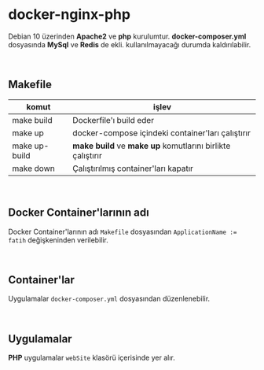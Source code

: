 # docker-nginx-php
Debian 10 üzerinden **Apache2** ve **php** kurulumtur. __docker-composer.yml__ dosyasında **MySql** ve **Redis** de ekli. kullanılmayacağı durumda kaldırılabilir.

<br />

## Makefile

<center>

|komut|işlev|
|---|---|
|make build|Dockerfile'ı build eder|
|make up|docker-compose içindeki container'ları çalıştırır|
|make up-build|**make build** ve **make up** komutlarını birlikte çalıştırır|
|make down|Çalıştırılmış container'ları kapatır|

</center>

<br />

## Docker Container'larının adı
Docker Container'larının adı `Makefile` dosyasından `ApplicationName := fatih` değişkeninden verilebilir.

<br />

## Container'lar
Uygulamalar `docker-composer.yml` dosyasından düzenlenebilir.

<br />

## Uygulamalar
**PHP** uygulamalar `webSite` klasörü içerisinde yer alır.

